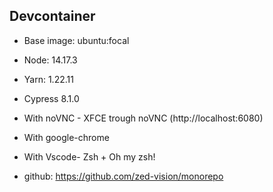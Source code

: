 ## Devcontainer

- Base image: ubuntu:focal
- Node: 14.17.3
- Yarn: 1.22.11
- Cypress 8.1.0
- With noVNC - XFCE trough noVNC (http://localhost:6080)
- With google-chrome
- With Vscode- Zsh + Oh my zsh!

- github: https://github.com/zed-vision/monorepo
